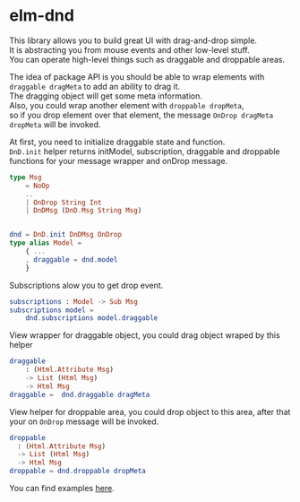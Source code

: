 # elm-dnd

This library allows you to build great UI with drag-and-drop simple.  
It is abstracting you from mouse events and other low-level stuff.  
You can operate high-level things such as draggable and droppable areas.  

The idea of package API is you should be able to wrap elements with `draggable dragMeta` to add an ability to drag it.  
The dragging object will get some meta information.  
Also, you could wrap another element with `droppable dropMeta`,  
so if you drop element over that element, the message `OnDrop dragMeta dropMeta` will be invoked.  

At first, you need to initialize draggable state and function.  
`DnD.init` helper returns initModel, subscription, draggable and droppable functions for your message wrapper and onDrop message.

```elm
type Msg
    = NoOp
    ..
    | OnDrop String Int
    | DnDMsg (DnD.Msg String Msg)


dnd = DnD.init DnDMsg OnDrop
type alias Model =
    { ...
    , draggable = dnd.model
    }
```

Subscriptions alow you to get drop event.
```elm
subscriptions : Model -> Sub Msg
subscriptions model =
    dnd.subscriptions model.draggable
```
View wrapper for draggable object, you could drag object wraped by this helper
```elm
draggable
    : (Html.Attribute Msg)
    -> List (Html Msg)
    -> Html Msg
draggable =  dnd.draggable dragMeta
```
View helper for droppable area, you could drop object to this area,
after that your on `OnDrop` message will be invoked.
```elm
droppable
  : (Html.Attribute Msg)
  -> List (Html Msg)
  -> Html Msg
droppable = dnd.droppable dropMeta
```

You can find examples [here](https://github.com/ir4y/elm-dnd/tree/master/example/src).  
